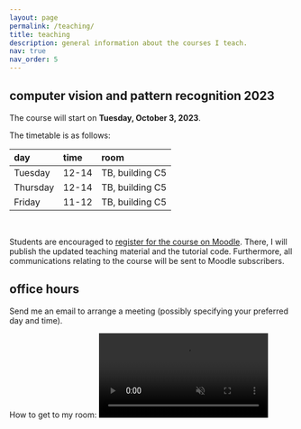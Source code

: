 ```yaml
---
layout: page
permalink: /teaching/
title: teaching
description: general information about the courses I teach. 
nav: true
nav_order: 5
---
```


## computer vision and pattern recognition 2023
The course will start on **Tuesday, October 3, 2023**.

The timetable is as follows:

| day         | time        | room     |
| :---        |    :---   |          :--- |
| Tuesday      | 12-14       | TB, building C5   |
| Thursday   | 12-14        | TB, building C5      |
| Friday   | 11-12        | TB, building C5      |

&nbsp;  

Students are encouraged to [register for the course on Moodle](https://moodle2.units.it/course/view.php?id=11338">https://moodle2.units.it/course/view.php?id=11338). There, I will publish the updated teaching material and the tutorial code. Furthermore, all communications relating to the course will be sent to Moodle subscribers.

## office hours
Send me an email to arrange a meeting (possibly specifying your preferred day and time).

How to get to my room:
<video src="https://user-images.githubusercontent.com/47215410/271945836-be66b942-61df-4217-854e-b4dcfad3a40b.mp4" data-canonical-src="https://user-images.githubusercontent.com/47215410/271945836-be66b942-61df-4217-854e-b4dcfad3a40b.mp4" controls="controls" muted="muted" class="d-block rounded-bottom-2 border-top width-fit" style="max-height:640px">
</video>
<script>
    window.onload="displayImage();"
</script>

 <div  id="test">
    <img src="" name="canvas" />
</div>

<script>

//create an array named imagesArray that contains the seven image file names
//dog.jpg, fox.jpg, mouse.jpg, alligator.jpg, fish.jpg, parrot.jpg and cat.jpg
var imagesArray = [ "/assets/img/code-screenshot.png","/assets/img/prof_pic.jpg"];
//create a function named displayImage
//it should not have any values passed into it
function displayImage(){
    //the first statement should generate a random number in the range 0 to 6 (the subscript values of the image file names in the imagesArray)
    var num = Math.floor(Math.random() * 2); // 0...6
    //the second statement display the random image from the imagesArray array in the canvas image using the random number as the subscript value
    document.canvas.src = imagesArray[num];
}
//remember the subscript values of the array are 0 to 6 (seven elements) zero based array
//you will have to subtract 1 from the random number generated to account for the zero based array
</script>